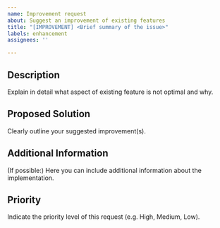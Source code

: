 ```yaml
---
name: Improvement request
about: Suggest an improvement of existing features
title: "[IMPROVEMENT] <Brief summary of the issue>"
labels: enhancement
assignees: ''

---
```


## Description ##
Explain in detail what aspect of existing feature is not optimal and why.

## Proposed Solution ##
Clearly outline your suggested improvement(s).

## Additional Information ##
(If possible:) Here you can include additional information about the implementation.

## Priority ##
Indicate the priority level of this request (e.g. High, Medium, Low).
